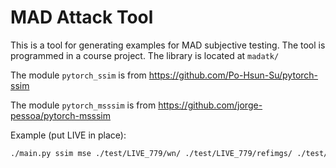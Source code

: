 # MAD Attack Tool

This is a tool for generating examples for MAD subjective testing.  The tool is programmed in a course project.  The library is located at `madatk/`

The module `pytorch_ssim` is from <https://github.com/Po-Hsun-Su/pytorch-ssim>

The module `pytorch_msssim` is from <https://github.com/jorge-pessoa/pytorch-msssim>

Example (put LIVE in place): 

```sh
./main.py ssim mse ./test/LIVE_779/wn/ ./test/LIVE_779/refimgs/ ./test/LIVE_mad/wn/ -l ./test/LIVE_779/wn/info.txt -i 200 > ./test/LIVE_mad/wn/info.txt 
```

